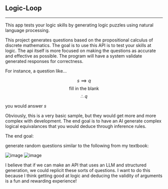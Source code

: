 ## Logic-Loop
---
This app tests your logic skills by generating logic puzzles using natural language processing.

This project generates questions based on the propositional calculus of discrete mathematics. The goal is to use this API is to test your skills at logic.
The api itself is more focused on making the questions as accurate and effective as possible. 
The program will have a system validate generated responses for correctness.

For instance, a question like...

$$
s \implies q
$$
$$
\text{fill in the blank} 
$$
$$
\therefore\ q
$$

you would answer $s$

Obviously, this is a very basic sample, but they would get more and more complex with development.
The end goal is to have an AI generate complex logical equivalances that you would deduce through inference rules.

The end goal:

generate random questions similar to the following from my textbook:

![image](https://github.com/user-attachments/assets/9a9f699e-1ad9-43cd-b61e-57e46872ed0b)
![image](https://github.com/user-attachments/assets/83ca4fa6-17ab-4643-af71-25e2ade18f61)

I believe that if we can make an API that uses an LLM and structured generation, we could replicit these sorts of questions.
I want to do this because I think getting good at logic and deducing the validity of arguments is a fun and rewarding experience!
